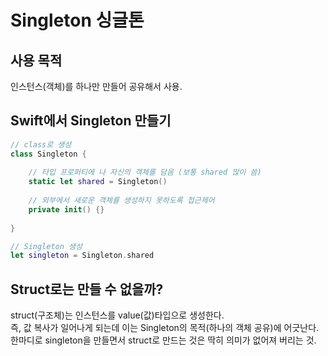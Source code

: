 # Singleton 싱글톤

## 사용 목적
인스턴스(객체)를 하나만 만들어 공유해서 사용.



## Swift에서 Singleton 만들기
```swift
// class로 생성
class Singleton {
    
    // 타입 프로퍼티에 나 자신의 객체를 담음 (보통 shared 많이 씀)
    static let shared = Singleton()
    
    // 외부에서 새로운 객체를 생성하지 못하도록 접근제어
    private init() {}
    
}

// Singleton 생성
let singleton = Singleton.shared
```


## Struct로는 만들 수 없을까?
struct(구조체)는 인스턴스를 value(값)타입으로 생성한다.   
즉, 값 복사가 일어나게 되는데 이는 Singleton의 목적(하나의 객체 공유)에 어긋난다.   
한마디로 singleton을 만들면서 struct로 만드는 것은 딱히 의미가 없어져 버리는 것.
